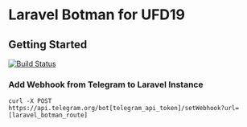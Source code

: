# Laravel Botman for UFD19

## Getting Started

[![Build Status](https://travis-ci.com/malteA/UFD19_Botman.svg?branch=master)](https://travis-ci.com/malteA/UFD19_Botman)

### Add Webhook from Telegram to Laravel Instance

```code
curl -X POST https://api.telegram.org/bot[telegram_api_token]/setWebhook?url=[laravel_botman_route]
```
